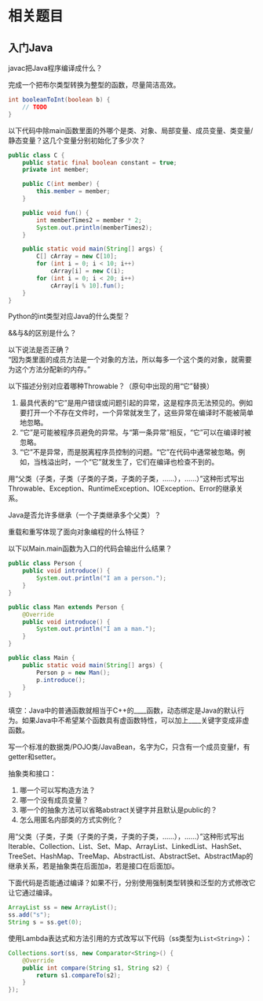 # 相关题目
## 入门Java
javac把Java程序编译成什么？

完成一个把布尔类型转换为整型的函数，尽量简洁高效。
```java
int booleanToInt(boolean b) {
    // TODO
}
```

以下代码中除main函数里面的外哪个是类、对象、局部变量、成员变量、类变量/静态变量？这几个变量分别初始化了多少次？
```java
public class C {
    public static final boolean constant = true;
    private int member;

    public C(int member) {
        this.member = member;
    }

    public void fun() {
        int memberTimes2 = member * 2;
        System.out.println(memberTimes2);
    }

    public static void main(String[] args) {
        C[] cArray = new C[10];
        for (int i = 0; i < 10; i++) 
            cArray[i] = new C(i);
        for (int i = 0; i < 20; i++)
            cArray[i % 10].fun();
    }
}
```

Python的int类型对应Java的什么类型？

&&与&的区别是什么？

以下说法是否正确？  
“因为类里面的成员方法是一个对象的方法，所以每多一个这个类的对象，就需要为这个方法分配新的内存。”

以下描述分别对应着哪种Throwable？（原句中出现的用“它”替换）
1. 最具代表的“它”是用户错误或问题引起的异常，这是程序员无法预见的。例如要打开一个不存在文件时，一个异常就发生了，这些异常在编译时不能被简单地忽略。
1. “它”是可能被程序员避免的异常。与“第一条异常”相反，“它”可以在编译时被忽略。
1. “它”不是异常，而是脱离程序员控制的问题。“它”在代码中通常被忽略。例如，当栈溢出时，一个“它”就发生了，它们在编译也检查不到的。

用“父类（子类，子类（子类的子类，子类的子类，……），……）”这种形式写出Throwable、Exception、RuntimeException、IOException、Error的继承关系。

Java是否允许多继承（一个子类继承多个父类）？

重载和重写体现了面向对象编程的什么特征？

以下以Main.main函数为入口的代码会输出什么结果？
```java
public class Person {
    public void introduce() {
        System.out.println("I am a person.");
    }
}
```
```java
public class Man extends Person {
    @Override
    public void introduce() {
        System.out.println("I am a man.");
    }
}
```
```java
public class Main {
    public static void main(String[] args) {
        Person p = new Man();
        p.introduce();
    }
}
```

填空：Java中的普通函数就相当于C++的____函数，动态绑定是Java的默认行为。如果Java中不希望某个函数具有虚函数特性，可以加上____关键字变成非虚函数。

写一个标准的数据类/POJO类/JavaBean，名字为C，只含有一个成员变量f，有getter和setter。

抽象类和接口：
1. 哪一个可以写构造方法？
1. 哪一个没有成员变量？
1. 哪一个的抽象方法可以省略abstract关键字并且默认是public的？
1. 怎么用匿名内部类的方式实例化？

用“父类（子类，子类（子类的子类，子类的子类，……），……）”这种形式写出Iterable、Collection、List、Set、Map、ArrayList、LinkedList、HashSet、TreeSet、HashMap、TreeMap、AbstractList、AbstractSet、AbstractMap的继承关系，若是抽象类在后面加a，若是接口在后面加i。

下面代码是否能通过编译？如果不行，分别使用强制类型转换和泛型的方式修改它让它通过编译。
```java
ArrayList ss = new ArrayList();
ss.add("s");
String s = ss.get(0);
```

使用Lambda表达式和方法引用的方式改写以下代码（ss类型为`List<String>`）：
```java
Collections.sort(ss, new Comparator<String>() {
    @Override
    public int compare(String s1, String s2) {
        return s1.compareTo(s2);
    }
});
```